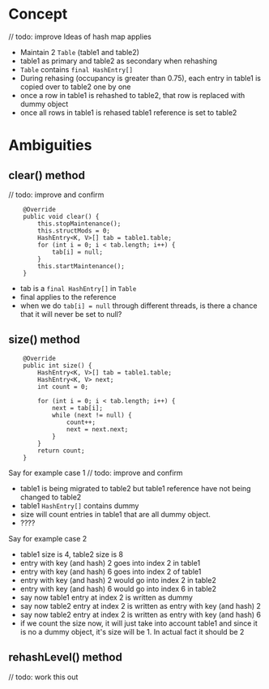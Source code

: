 # Concept
// todo: improve
Ideas of hash map applies
- Maintain 2 `Table` (table1 and table2)
- table1 as primary and table2 as secondary when rehashing
- `Table` contains `final HashEntry[]`
- During rehasing (occupancy is greater than 0.75), each entry in table1 is copied
over to table2 one by one
- once a row in table1 is rehashed to table2, that row is replaced with dummy object
- once all rows in table1 is rehased table1 reference is set to table2



# Ambiguities
## clear() method
// todo: improve and confirm
```
    @Override
    public void clear() {
        this.stopMaintenance();
        this.structMods = 0;
        HashEntry<K, V>[] tab = table1.table;
        for (int i = 0; i < tab.length; i++) {
            tab[i] = null;
        }
        this.startMaintenance();
    }
```
- tab is a `final HashEntry[]` in `Table`
- final applies to the reference
- when we do `tab[i] = null` through different threads, is there a chance that it will never be set to null?


## size() method
```
    @Override
    public int size() {
        HashEntry<K, V>[] tab = table1.table;
        HashEntry<K, V> next;
        int count = 0;

        for (int i = 0; i < tab.length; i++) {
            next = tab[i];
            while (next != null) {
                count++;
                next = next.next;
            }
        }
        return count;
    }
```

Say for example case 1
// todo: improve and confirm
- table1 is being migrated to table2 but table1 reference have not being changed to table2
- table1 `HashEntry[]` contains dummy
- size will count entries in table1 that are all dummy object.
- ????


Say for example case 2
- table1 size is 4, table2 size is 8
- entry with key (and hash) 2 goes into index 2 in table1
- entry with key (and hash) 6 goes into index 2 of table1
- entry with key (and hash) 2 would go into index 2 in table2
- entry with key (and hash) 6 would go into index 6 in table2
- say now table1 entry at index 2 is written as dummy
- say now table2 entry at index 2 is written as entry with key (and hash) 2 
- say now table2 entry at index 2 is written as entry with key (and hash) 6
- if we count the size now, it will just take into account table1 and since it is no a dummy
object, it's size will be 1. In actual fact it should be 2




## rehashLevel() method
// todo: work this out



